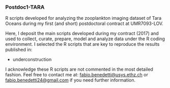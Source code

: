 ### Postdoc1-TARA
R scripts developed for analyzing the zooplankton imaging dataset of Tara Oceans during my first (and short) postdoctoral contract at UMR7093-LOV.

Here, I deposit the main scripts developed during my contract (2017) and used to collect, curate, prepare, model and analyze data under the R coding environment.
I selected the R scripts that are key to reproduce the results published in:
- underconstruction

I acknowledge these R scripts are not commented in the most detailed fashion.
Feel free to contact me at: fabio.benedetti@usys.ethz.ch or fabio.benedetti24@gmail.com if you need further information.
